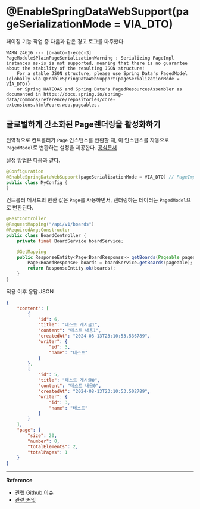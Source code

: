 # @EnableSpringDataWebSupport(pageSerializationMode = VIA_DTO)

페이징 기능 작업 중 다음과 같은 경고 로그를 마주했다.
```log
WARN 24616 --- [o-auto-1-exec-3] PageModule$PlainPageSerializationWarning : Serializing PageImpl instances as-is is not supported, meaning that there is no guarantee about the stability of the resulting JSON structure!
	For a stable JSON structure, please use Spring Data's PagedModel (globally via @EnableSpringDataWebSupport(pageSerializationMode = VIA_DTO))
	or Spring HATEOAS and Spring Data's PagedResourcesAssembler as documented in https://docs.spring.io/spring-data/commons/reference/repositories/core-extensions.html#core.web.pageables.
```

## 글로벌하게 간소화된 Page렌더링을 활성화하기
전역적으로 컨트롤러가 `Page` 인스턴스를 반환할 때, 이 인스턴스를 자동으로 `PagedModel`로 변환하는 설정을 제공한다. [공식문서](https://docs.spring.io/spring-data/jpa/reference/repositories/core-extensions.html#core.web.page.config)

설정 방법은 다음과 같다.
```java
@Configuration
@EnableSpringDataWebSupport(pageSerializationMode = VIA_DTO) // PageImpl 인스턴스가 PagedModel로 래핑되도록 한다.
public class MyConfig {
}
```

컨트롤러 메서드의 반환 값은 `Page`를 사용하면서, 렌더링하는 데이터는 `PagedModel`으로 변환된다.
```java
@RestController
@RequestMapping("/api/v1/boards")
@RequiredArgsConstructor
public class BoardController {
    private final BoardService boardService;

    @GetMapping
    public ResponseEntity<Page<BoardResponse>> getBoards(Pageable pageable) {
        Page<BoardResponse> boards = boardService.getBoards(pageable);
        return ResponseEntity.ok(boards);
    }
}
```

적용 이후 응답 JSON
```json
{
    "content": [
        {
            "id": 6,
            "title": "테스트 게시글1",
            "content": "테스트 내용1",
            "createdAt": "2024-08-13T23:10:53.536789",
            "writer": {
                "id": 3,
                "name": "테스트"
            }
        },
        {
            "id": 5,
            "title": "테스트 게시글0",
            "content": "테스트 내용0",
            "createdAt": "2024-08-13T23:10:53.502789",
            "writer": {
                "id": 3,
                "name": "테스트"
            }
        }
    ],
    "page": {
        "size": 20,
        "number": 0,
        "totalElements": 2,
        "totalPages": 1
    }
}
```

---
**Reference**<br>
- [관련 Github 이슈](https://github.com/spring-projects/spring-data-commons/issues/3024)
- [관련 커밋](https://github.com/spring-projects/spring-data-commons/commit/5dd7b322b65652f90717c4f8cb930c5e471ad483)
